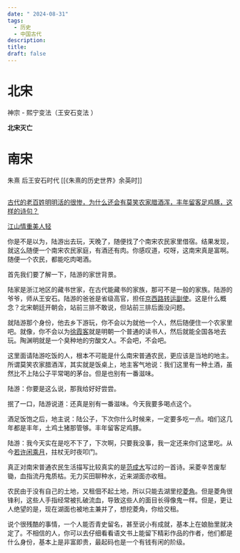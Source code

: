 ```yaml
---
date: " 2024-08-31"
tags:
  - 历史
  - 中国古代
description: 
title: 
draft: false
---
```

# 北宋

神宗 - 熙宁变法（王安石变法 ）

**北宋灭亡**

# 南宋

朱熹 后王安石时代 [[《朱熹的历史世界》余英时]]


## 

[古代的老百姓明明活的很惨，为什么还会有莫笑农家腊酒浑，丰年留客足鸡豚，这样的诗句？](https://www.zhihu.com/question/665878023/answer/4010118821)

[江山情重美人轻](https://www.zhihu.com/people/jing-jiang-62-44)

你是不是以为，陆游出去玩，天晚了，随便找了个南宋农民家里借宿。结果发现，就这么随便一个南宋农民家庭，有酒还有肉。你感叹道，哎呀，这南宋真是富啊。随便一个农民，都能吃肉喝酒。

首先我们要了解一下，陆游的家世背景。

陆家是浙江地区的藏书世家，在古代能藏书的家族，那可不是一般的家族。陆游的爷爷，师从王安石。陆游的爸爸是省级高官，担任[京西路转运副使](https://zhida.zhihu.com/search?content_id=692195271&content_type=Answer&match_order=1&q=%E4%BA%AC%E8%A5%BF%E8%B7%AF%E8%BD%AC%E8%BF%90%E5%89%AF%E4%BD%BF&zhida_source=entity)。这是什么概念？北宋朝廷开朝会，站前三排不敢说，但站前三排后面没问题。

就陆游那个身份，他去乡下游玩，你不会以为就他一个人，然后随便住一个农家里吧。就像，你不会以为[徐霞客](https://zhida.zhihu.com/search?content_id=692195271&content_type=Answer&match_order=1&q=%E5%BE%90%E9%9C%9E%E5%AE%A2&zhida_source=entity)就是明朝一个普通的读书人，然后就能全国各地去玩。陶渊明就是一个臭种地的穷酸文人。不会吧，不会吧。

这里面请陆游吃饭的人，根本不可能是什么南宋普通农民，更应该是当地的地主。所谓莫笑农家腊酒浑，其实就是饭桌上，地主客气地说：我们这里有一种土酒，虽然比不上陆公子平常喝的茅台。但是也别有一番滋味。

陆游：你要是这么说，那我给好好尝尝。

抿了一口，陆游说道：还真是别有一番滋味。今天我要多喝点这个。

酒足饭饱之后，地主说：陆公子，下次你什么时候来，一定要多吃一点。咱们这几年都是丰年，土鸡土猪那管够。丰年留客足鸡豚。

陆游：我今天实在是吃不下了，下次啊，只要我没事，我一定还来你们这里吃。从今[若许闲乘月](https://zhida.zhihu.com/search?content_id=692195271&content_type=Answer&match_order=1&q=%E8%8B%A5%E8%AE%B8%E9%97%B2%E4%B9%98%E6%9C%88&zhida_source=entity)，拄杖无时夜叩门。

真正对南宋普通农民生活描写比较真实的是[范成大](https://zhida.zhihu.com/search?content_id=692195271&content_type=Answer&match_order=1&q=%E8%8C%83%E6%88%90%E5%A4%A7&zhida_source=entity)写过的一首诗。采菱辛苦废犁锄，血指流丹鬼质枯。无力买田聊种水，近来湖面亦收租。

农民由于没有自己的土地，又租佃不起土地，所以只能去湖里挖[菱角](https://zhida.zhihu.com/search?content_id=692195271&content_type=Answer&match_order=1&q=%E8%8F%B1%E8%A7%92&zhida_source=entity)。但是菱角很锋利，这些人手指经常被扎破流血，导致这些人的面目长得像鬼一样。但是，更让人绝望的是，现在湖面也被地主兼并了，想挖菱角，你给交租。

说个很残酷的事情，一个人能否青史留名，甚至说小有成就，基本上在娘胎里就决定了。不相信的人，你可以去仔细看看语文书上能留下精彩作品的作者，他们都是什么身份，基本上是非富即贵，最起码也是一个有钱有闲的阶级。
